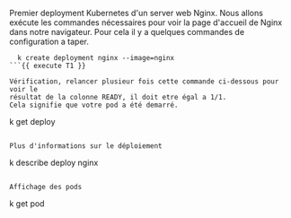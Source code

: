 
Premier deployment Kubernetes d'un server web Nginx.
Nous allons exécute les commandes nécessaires pour voir la page 
d'accueil de Nginx dans notre navigateur. 
Pour cela il y a quelques commandes de configuration a taper.
```
  k create deployment nginx --image=nginx
```{{ execute T1 }}

Vérification, relancer plusieur fois cette commande ci-dessous pour voir le 
résultat de la colonne READY, il doit etre égal a 1/1. 
Cela signifie que votre pod a été demarré. 
```
  k get deploy
```{{ execute T1 }}

Plus d'informations sur le déploiement
```
  k describe deploy nginx 
```{{ execute T1 }}

Affichage des pods
```
k get pod
```{{ execute T1 }}

